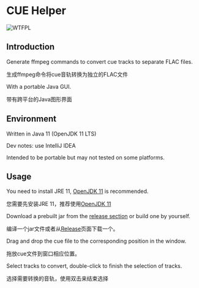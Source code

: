 # CUE Helper

![WTFPL](http://www.wtfpl.net/wp-content/uploads/2012/12/wtfpl-badge-2.png)

## Introduction

Generate ffmpeg commands to convert cue tracks to separate FLAC files.

生成ffmpeg命令将cue音轨转换为独立的FLAC文件

With a portable Java GUI.

带有跨平台的Java图形界面

## Environment

Written in Java 11 (OpenJDK 11 LTS)

Dev notes: use IntelliJ IDEA

Intended to be portable but may not tested on some platforms.


## Usage

You need to install JRE 11, [OpenJDK 11](https://adoptopenjdk.net/) is recommended.

您需要先安装JRE 11，推荐使用[OpenJDK 11](https://adoptopenjdk.net/)

Download a prebuilt jar from the [release section](https://github.com/hexian000/cuehelper/releases) or build one by yourself.

编译一个jar文件或者从[Release](https://github.com/hexian000/cuehelper/releases)页面下载一个。

Drag and drop the cue file to the corresponding position in the window.

拖放cue文件到窗口相应位置。

Select tracks to convert, double-click to finish the selection of tracks.

选择需要转换的音轨，使用双击来结束选择
